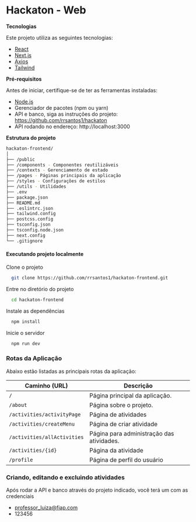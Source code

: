 # Hackaton - Web


**Tecnologias**

Este projeto utiliza as seguintes tecnologias:

- [React](https://reactjs.org/)
- [Next.js](https://nextjs.org/)
- [Axios](https://axios-http.com/)
- [Tailwind](https://tailwindcss.com/)

**Pré-requisitos**

Antes de iniciar, certifique-se de ter as ferramentas instaladas:

- [Node.js](https://nodejs.org/)
- Gerenciador de pacotes (npm ou yarn)
- API e banco, siga as instruções do projeto: https://github.com/rrsantos1/hackaton
- API rodando no endereço: http://localhost:3000

**Estrutura do projeto**
```bash
hackaton-frontend/
│
├── /public
├── /components - Componentes reutilizáveis
├── /contexts - Gerenciamento de estado
├── /pages - Páginas principais da aplicação
├── /styles - Configurações de estilos
├── /utils - Utilidades
├── .env
├── package.json
├── README.md
├── .eslintrc.json
├── tailwind.config
├── postcss.config
├── tsconfig.json
├── tsconfig.node.json
├── next.config
└── .gitignore
```
#### Executando projeto localmente

Clone o projeto

```bash
  git clone https://github.com/rrsantos1/hackaton-frontend.git
```

Entre no diretório do projeto

```bash
  cd hackaton-frontend
```

Instale as dependências

```bash
  npm install
```
Inicie o servidor

```bash
  npm run dev
```


### **Rotas da Aplicação**

Abaixo estão listadas as principais rotas da aplicação:

| **Caminho (URL)**     | **Descrição**                        |
|-----------------------|--------------------------------------|
| `/`                      | Página principal da aplicação.       |
| `/about`                 | Página sobre o projeto.       |
| `/activities/activityPage` | Página de atividades |
| `/activities/createMenu`       | Página de criar atividade |
| `/activities/allActivities`     | Página para administração das atividades. |
| `/activities/{id}`                 | Página da atividade          |
| `/profile`                  | Página de perfil do usuário          |

### **Criando, editando e excluindo atividades**

Após rodar a API e banco através do projeto indicado, você terá um com as credenciais
- professor_luiza@fiap.com
- 123456